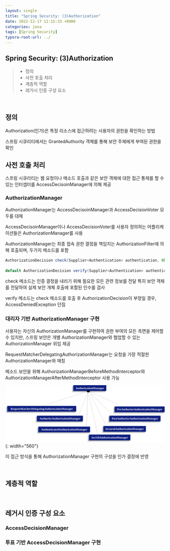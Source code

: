 ```yaml
---
layout: single
title: "Spring Security: (3)Authorization"
date: 2022-12-17 11:15:33 +0900
categories: java
tags: [Spring Security]
typora-root-url: ../
---
```



## Spring Security: (3)Authorization
> - 정의
> - 사전 호출 처리
> - 계층적 역할
> - 레거시 인증 구성 요소

<br>

## 정의

Authorization(인가)은 특정 리소스에 접근하려는 사용자의 권한을 확인하는 방법

스프링 시큐리티에서는 GrantedAuthority 객체를 통해 보안 주체에게 부여된 권한을 확인

## 사전 호출 처리

스프링 시큐리티는 웹 요청이나 메소드 호출과 같은 보안 객체에 대한 접근 통제를 할 수 있는 인터셉터를 AccessDecisoinManager에 의해 제공

### AuthorizationManager

AuthorizationManager는 AccessDecisoinManager과 AccessDecisionVoter 모두를 대체

AccessDecisoinManager이나 AccessDecisionVoter를 사용자 정의하는 어플리케이션들은 AuthorizationManager를 사용

AuthorizationManager는 최종 접속 권한 결정을 책임지는 AuthorizationFilter에 의해 호출되며, 두가지 메소드를 포함
```java
AuthorizationDecision check(Supplier<Authentication> authentication, Object secureObject);

default AuthorizationDecision verify(Supplier<Authentication> authentication, Object secureObject) throws AccessDeniedException {}
```
check 메소드는 인증 결정을 내리기 위해 필요한 모든 관련 정보를 전달
특히 보안 객체를 전달하여 실제 보안 개체 호출에 포함된 인수를 검사

verify 메소드는 check 메소드를 호출 후 AuthorizationDecision이 부정일 경우, AccessDeniedException 던짐

### 대리자 기반 AuthorizationManager 구현

사용자는 자신의 AuthorizationManager를 구현하여 권한 부여의 모든 측면을 제어할 수 있지만, 스프링 보안은 개별 AuthorizationManager와 협업할 수 있는 AuthorizationManager 위임 제공

RequestMatcherDelegatingAuthorizationManager는 요청을 가장 적절한 AuthorizationManager와 매칭

메소드 보안을 위해 AuthorizationManagerBeforeMethodInterceptor와 AuthorizationManagerAfterMethodInterceptor 사용 가능

![authorizationhierarchy](/images/2022-12-17-about-spring-security-3-authorization/authorizationhierarchy.png){: width="560"}

이 접근 방식을 통해 AuthorizationManager 구현의 구성을 인가 결정에 반영



<br>

## 계층적 역할

<br>

## 레거시 인증 구성 요소

### AccessDecisionManager
### 투표 기반 AccessDecisionManager 구현

<br>
